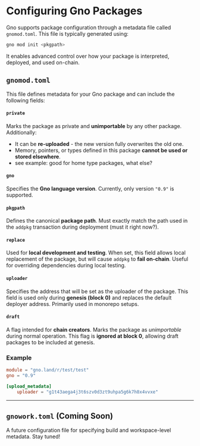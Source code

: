 # Configuring Gno Packages

Gno supports package configuration through a metadata file called `gnomod.toml`.
This file is typically generated using:

```bash
gno mod init <pkgpath>
```

It enables advanced control over how your package is interpreted, deployed, and 
used on-chain.

## `gnomod.toml`

This file defines metadata for your Gno package and can include the following fields:

#### `private`

Marks the package as private and **unimportable** by any other package. Additionally:
- It can be **re-uploaded** - the new version fully overwrites the old one.
- Memory, pointers, or types defined in this package **cannot be used or stored elsewhere**.
- see example: good for home type packages, what else?

#### `gno`  

Specifies the **Gno language version**. Currently, only version `"0.9"` is supported.

#### `pkgpath`  

Defines the canonical **package path**. Must exactly match the path used in the
`addpkg` transaction during deployment (must it right now?).

#### `replace`

Used for **local development and testing**. When set, this field allows local 
replacement of the package, but will cause `addpkg` to **fail on-chain**. Useful
for overriding dependencies during local testing.

#### `uploader`  

Specifies the address that will be set as the uploader of the package. This 
field is used only during **genesis (block 0)** and replaces the default 
deployer address. Primarily used in monorepo setups.

#### `draft`  

A flag intended for **chain creators**. Marks the package as *unimportable*
during normal operation. This flag is **ignored at block 0**, allowing draft
packages to be included at genesis.

### Example

```toml
module = "gno.land/r/test/test"
gno = "0.9"

[upload_metadata]
    uploader = "g1t43aega4j3t6szv0d3zt9uhpa5g6k7h8x4vvxe"
```

---

## `gnowork.toml` (Coming Soon)

A future configuration file for specifying build and workspace-level metadata. Stay tuned!
